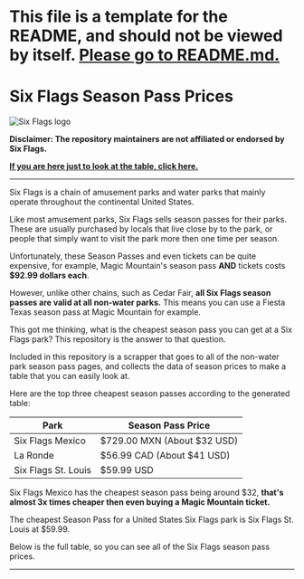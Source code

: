 # This file is a template for the README, and should not be viewed by itself. [Please go to README.md.](https://github.com/ComradeNapCali/SixFlagsSeasonPassPrices/blob/master/README.md)

# Six Flags Season Pass Prices

![Six Flags logo](https://www.sixflags.com/sites/all/themes/sixflags_corp/logo.png)

**Disclaimer: The repository maintainers are not affiliated or endorsed by Six Flags.**

**[If you are here just to look at the table, click here.](https://github.com/ComradeNapCali/SixFlagsSeasonPassPrices#full-table)**

------

Six Flags is a chain of amusement parks and water parks that mainly operate throughout the continental United States.

Like most amusement parks, Six Flags sells season passes for their parks. These are usually purchased by locals that live close by to the park, or people that simply want to visit the park more then one time per season.

Unfortunately, these Season Passes and even tickets can be quite expensive, for example, Magic Mountain's season pass **AND** tickets costs **$92.99 dollars each**.

However, unlike other chains, such as Cedar Fair, **all Six Flags season passes are valid at all non-water parks.** This means you can use a Fiesta Texas season pass at Magic Mountain for example.

This got me thinking, what is the cheapest season pass you can get at a Six Flags park? This repository is the answer to that question.

Included in this repository is a scrapper that goes to all of the non-water park season pass pages, and collects the data of season prices to make a table that you can easily look at.

Here are the top three cheapest season passes according to the generated table:

| Park                | Season Pass Price           |
| ------------------- | --------------------------- |
| Six Flags Mexico    | $729.00 MXN (About $32 USD) |
| La Ronde            | $56.99 CAD (About $41 USD)  |
| Six Flags St. Louis | $59.99 USD                  |

Six Flags Mexico has the cheapest season pass being around $32, **that's almost 3x times cheaper then even buying a Magic Mountain ticket.** 

The cheapest Season Pass for a United States Six Flags park is Six Flags St. Louis at $59.99.

Below is the full table, so you can see all of the Six Flags season pass prices.

------

